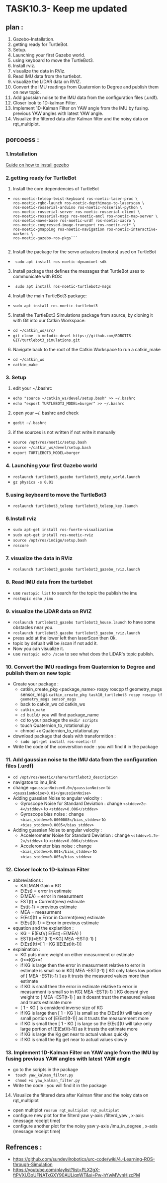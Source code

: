 #  TASK10.3- Keep me updated

## plan : 
1. Gazebo-Installation.
2. getting ready for TurtleBot.
3. Setup.
4. Launching your first Gazebo world.
5. using keyboard to move the TurtleBot3.
6. Install rviz.
7. visualize the data in RViz.
8. Read IMU data from the turtlebot.
9. visualize the LiDAR data on RVIZ.
10. Convert the IMU readings from Quaternion to Degree and publish them on new topic.
11. Add gaussian noise to the IMU data from the configuration files (.urdf).
12. Closer look to 1D-kalman Filter.
13. Implement 1D-Kalman Filter on YAW angle from the IMU by fusing.
previous YAW angles with latest YAW angle.
14. Visualize the filtered data after Kalman filter and the noisy data on
rqt_multiplot.

## porcoess :
### 1.Installation 
[Guide on how to install gezebo]( https://github.com/Abdalla-El-gohary/Gazebo-Installation/tree/main )

### 2.getting ready for TurtleBot
1. Install the core dependencies of TurtleBot

* ```sudo apt install ros-noetic-joy ros-noetic-teleop-twist-joy \
  ros-noetic-teleop-twist-keyboard ros-noetic-laser-proc \
  ros-noetic-rgbd-launch ros-noetic-depthimage-to-laserscan \
  ros-noetic-rosserial-arduino ros-noetic-rosserial-python \
  ros-noetic-rosserial-server ros-noetic-rosserial-client \
  ros-noetic-rosserial-msgs ros-noetic-amcl ros-noetic-map-server \
  ros-noetic-move-base ros-noetic-urdf ros-noetic-xacro \
  ros-noetic-compressed-image-transport ros-noetic-rqt* \
  ros-noetic-gmapping ros-noetic-navigation ros-noetic-interactive-markers \
  ros-noetic-gazebo-ros-pkgs```


2. Install the package for the servo actuators (motors) used on TurtleBot
* ``` sudo apt install ros-noetic-dynamixel-sdk```
3. Install  package that defines the messages that TurtleBot uses to communicate with ROS:
* ``` sudo apt install ros-noetic-turtlebot3-msgs```
4. Install the main TurtleBot3 package:
* ```sudo apt install ros-noetic-turtlebot3```
5. Install the TurtleBot3 Simulations package from source, by cloning it with Git into our Catkin Workspace:
* ```cd ~/catkin_ws/src/```
*  ```git clone -b melodic-devel https://github.com/ROBOTIS-GIT/turtlebot3_simulations.git```
6. Navigate back to the root of the Catkin Workspace to run a catkin_make
* ```cd ~/catkin_ws```
* ```catkin_make```

### 3. Setup
1. edit your ~/.bashrc
* ```echo "source ~/catkin_ws/devel/setup.bash" >> ~/.bashrc```
* ```echo "export TURTLEBOT3_MODEL=burger" >> ~/.bashrc```
2. open your ~/. bashrc and check  
*  ```gedit ~/.bashrc```
3. if the sources is not written if not write it manually
* ```source /opt/ros/noetic/setup.bash```
* ```source ~/catkin_ws/devel/setup.bash```
* ```export TURTLEBOT3_MODEL=burger```

### 4. Launching your first Gazebo world
*  ```roslaunch turtlebot3_gazebo turtlebot3_empty_world.launch```
* ```gz physics -s 0.01```

### 5.using keyboard to move the TurtleBot3
* ```roslaunch turtlebot3_teleop turtlebot3_teleop_key.launch ```

### 6.Install rviz
* ```sudo apt-get install ros-fuerte-visualization```
* ```sudo apt-get install ros-noetic-rviz```
* ```source /opt/ros/indigo/setup.bash```
* ```roscore```

### 7. visualize the data in RViz
* ```roslaunch turtlebot3_gazebo turtlebot3_gazebo_rviz.launch```

### 8. Read IMU data from the turtlebot
* use ```rostopic list``` to search for the topic the publish the imu 
* ```rostopic echo /imu```

### 9. visualize the LiDAR data on RVIZ
* ```roslaunch turtlebot3_gazebo turtlebot3_house.launch``` to have some obstacles near you.
* ```roslaunch turtlebot3_gazebo turtlebot3_gazebo_rviz.launch```
* press add at the lower left then laserScan then Ok.
* topic by defualt will be /scan if not add it. 
* Now you can visualize it.
* use ```rostopic echo /scan``` to see what does the LiDAR's topic publish.

### 10.  Convert the IMU readings from Quaternion to Degree and publish them on new topic
* Create your package :
   * catkin_create_pkg <package_name> rospy roscpp tf geometry_msgs sensor_msgs ```catkin_create_pkg task10_turtlebot3 rospy roscpp tf geometry_msgs sensor_msgs```
   * back to catkin_ws cd catkin_ws
   * ```catkin_make``` 
   * ```cd build/``` you will find package_name
   * cd to your package the ```mkdir scripts```
   * touch Quaternion_to_rotational.py
   * chmod +x Quaternion_to_rotational.py
* download package that deals with transformition :
   * ```sudo apt-get install ros-noetic-tf```
* Write the code of the conversition node : you will find it in the package 
   
### 11. Add gaussian noise to the IMU data from the configuration files (.urdf)
* ```cd /opt/ros/noetic/share/turtlebot3_description```
* navigatoe to imu_link
* change ```<gaussianNoise>0.0</gaussianNoise>``` to ```<gaussianNoise>0.01</gaussianNoise>```
* Adding guassian Noise to angular velocity :
  * Gyroscope Noise for Standard Deviation : change ```<stddev>2e-4</stddev>``` to ```<stddev>0.006</stddev> ```
  * Gyroscope bias noise : change ```<bias_stddev>0.0000008</bias_stddev>``` to ```<bias_stddev>0.0005</bias_stddev>```
* Adding guassian Noise to angular velocity :
  * Accelerometer Noise for Standard Deviation : change ```<stddev>1.7e-2</stddev>``` to  ```<stddev>0.006</stddev>``` 
  * Accelerometer bias noise : change ```<bias_stddev>0.001</bias_stddev>``` to ```<bias_stddev>0.005</bias_stddev>```

### 12. Closer look to 1D-kalman Filter
* abbreviations :
  * KALMAN Gain = KG
  * E(Est) = error in estimate
  * E(MEA) = error in measurment
  * EST(t) = Current(new) estimate
  * Est(t-1) = previous estimate
  * MEA = measurment
  * E(Est)(t) = Error in Current(new) estimate 
  * E(Est)(t-1) = Error in previous estimate
* equation and the explanition :
  * KG = E(Est)/( E(Est)+E(MEA) )
  * EST(t)=EST(t-1)+KG[ MEA -EST(t-1) ]
  * E(Est)(t)=[ 1 - KG ][E(Est)(t-1)]
* explaination : 
  * KG puts more weight on either measurment or estimate
  * 0<=KG<=1
  * if KG is large then the error in measurment relative to error in estimate is small so in KG[ MEA -EST(t-1) ] KG only takes low portion of [ MEA -EST(t-1) ] as it trusts the measured values more than estimate 
  * if KG is small then the error in estimate relative to error in  measurment is small so in KG[ MEA -EST(t-1) ] KG doesnt give weight to [ MEA -EST(t-1) ] as it doesnt trust the measured values and trusts estimate more
  * [ 1 - KG ] is considerd inverse size of KG
  * if KG is large then [ 1 - KG ] is small so the E(Est)(t) will take only small portion of [E(Est)(t-1)] as it trusts the measurement more 
  * if KG is small then [ 1 - KG ] is large so the E(Est)(t) will take only large portion of [E(Est)(t-1)] as it trusts the estimate more 
  * if KG is large the Kg get near to actual values quickly 
  * if KG is small the Kg get near to actual values slowly 

### 13. Implement 1D-Kalman Filter on YAW angle from the IMU by fusing previous YAW angles with latest YAW angle
* go to the scripts in the package 
* ``` touch yaw_kalman_filter.py```
* ``` chmod +x yaw_kalman_filter.py```
* Write the code : you will find it in the package

14. Visualize the filtered data after Kalman filter and the noisy data on
rqt_multiplot 
  * open multiplot ```rosrun rqt_multiplot rqt_multiplot```
  * configure new plot for the filterd yaw y-axis /filterd_yaw , x-axis (message receipt time) 
  * configure another plot for the noisy yaw y-axis /imu_in_degree , x-axis (message receipt time) 



## Refrences :
* https://github.com/sundevilrobotics/urc-code/wiki/4.-Learning-ROS-through-Simulation
* https://youtube.com/playlist?list=PLX2gX-ftPVXU3oUFNATxGXY90AULiqnWT&si=Pw-hYwMVvnHjzcPM